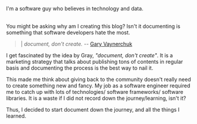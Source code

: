 I'm a software guy who believes in technology and data. 
<br><br>

You might be asking why am I creating this blog? Isn't it documenting is something that software developers hate the most.


>|  _document, don't create._   --  [Gary Vaynerchuk](https://www.garyvaynerchuk.com/creating-content-that-builds-your-personal-brand/)


I get fascinated by the idea by Gray, _"document, don't create"_.  It is a marketing strategy that 
talks about publishing tons of contents in regular basis and documenting the process is the best way to nail it. 

This made me think about giving back to the community doesn't really need to create something new and fancy.
My job as a software engineer required me to catch up with lots of technologies/ software frameworks/ software libraries.
It is a waste if I did not record down the journey/learning, isn't it?

Thus, I decided to start document down the journey, and all the things I learned.